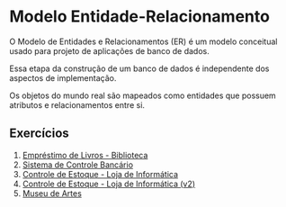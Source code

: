 # Modelo Entidade-Relacionamento

O Modelo de Entidades e Relacionamentos (ER) é um modelo conceitual usado para projeto de aplicações de banco de dados.

Essa etapa da construção de um banco de dados é independente dos aspectos de implementação.

Os objetos do mundo real são mapeados como entidades que possuem atributos e relacionamentos entre si.

## Exercícios

1. [Empréstimo de Livros - Biblioteca](biblioteca/)
1. [Sistema de Controle Bancário](banco/)
1. [Controle de Estoque - Loja de Informática](info)
1. [Controle de Estoque - Loja de Informática (v2)](info_v2)
1. [Museu de Artes](museu)